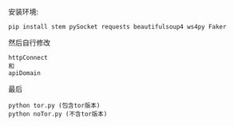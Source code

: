安装环境:  
```
pip install stem pySocket requests beautifulsoup4 ws4py Faker
```

然后自行修改  
```
httpConnect
和
apiDomain
```

最后
```
python tor.py (包含tor版本)
python noTor.py (不含tor版本)
```